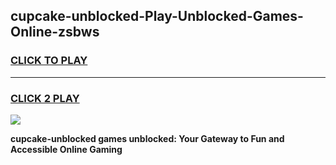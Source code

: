 
## cupcake-unblocked-Play-Unblocked-Games-Online-zsbws
<h3>
<a href="https://premium76.site?title=cupcake-unblocked&ref=25A">CLICK TO PLAY</a></h3>
<hr>

<h3>
<a href="https://premium76.site?title=cupcake-unblocked&ref=25A">CLICK 2 PLAY</a>
  
</h3>

<a href="https://premium76.site?title=cupcake-unblocked&ref=25A"><img src="https://clearcache.store/games.png"></a>


**cupcake-unblocked games unblocked: Your Gateway to Fun and Accessible Online Gaming**
